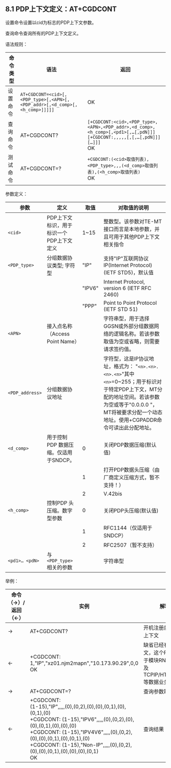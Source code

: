 ## **8.1** PDP上下文定义：AT+CGDCONT

设置命令设置以cid为标志的PDP上下文参数。

查询命令查询所有的PDP上下文定义。

语法规则：

| 命令类型 | 语法                                                         | 返回                                                         |
| -------- | ------------------------------------------------------------ | ------------------------------------------------------------ |
| 设置命令 | `AT+CGDCONT=<cid>[,<PDP_type>[,<APN>[,<PDP_addr>[,<d_comp>[,<h_comp>]]]]]` | OK                                                           |
| 查询命令 | AT+CGDCONT?                                                  | `[+CGDCONT:<cid>,<PDP_type>,<APN>,<PDP_addr>,<d_comp>,<h_comp>[,<pd1>[,…[,pdN]]][+CGDCONT:,,,,,[,[,…[,pdN]]][…]]]` <br>OK |
| 测试命令 | AT+CGDCONT=?                                                 | `+CGDCONT:(<cid>取值列表),<PDP_type>,,,(<d_comp>取值列表),(<h_comp>取值列表)`<br> OK |

 

参数定义：

| 参数            | 定义                                     | 取值   | 对取值的说明                                                 |
| --------------- | ---------------------------------------- | ------ | ------------------------------------------------------------ |
| `<cid>`         | PDP上下文标识，用于标识一个PDP上下文定义 | 1~15   | 整数型。该参数对TE-MT接口而言是本地参数，并且可用于其他PDP上下文相关指令 |
| `<PDP_type>`    | 分组数据协议类型; 字符型                 | "IP"   | 支持"IP"互联网协议IP(Internet Protocol)(IETF STD5)，默认值   |
|                 |                                          | "IPV6" | Internet Protocol, version 6 (IETF RFC 2460)                 |
|                 |                                          | "PPP"  | Point to Point Protocol (IETF STD 51)                        |
| `<APN>`         | 接入点名称（Access Point Name）          |        | 字符串型，用于选择GGSN或外部分组数据网络的逻辑名称。若该参数取值为空或省略，则需要请求签约值。 |
| `<PDP_address>` | 分组数据协议地址                         |        | 字符型，这是IP协议地址，格式为： "`<n>.<n>.<n>.<n>`"其中`<n>`=0~255；用于标识对于特定PDP上下文，MT分配的地址空间。若该参数为空或等于"0.0.0.0 "，MT将被要求分配一个动态地址。使用+CGPADDR命令可读出此分配地址。 |
| `<d_comp>`      | 用于控制PDP 数据压缩。仅适用于SNDCP。    | 0      | 关闭PDP数据压缩(默认值)                                      |
|                 |                                          | 1      | 打开PDP数据头压缩（由厂商定义压缩方式，暂不支持！）          |
|                 |                                          | 2      | V.42bis                                                      |
| `<h_comp>`      | 控制PDP 头压缩。数字型参数               | 0      | 关闭PDP头压缩(默认值)                                        |
|                 |                                          | 1      | RFC1144（仅适用于SNDCP）                                     |
|                 |                                          | 2      | RFC2507（暂不支持）                                          |
| `<pd1>… <pdN>`  | 与`<PDP_type>`相关的参数                 |        | 字符串型                                                     |

 

举例：

| 命令（→）/返回（←） | 实例                                                         | 解释和说明                                                   |
| ------------------- | ------------------------------------------------------------ | ------------------------------------------------------------ |
| →                   | AT+CGDCONT?                                                  | 开机注册后查询当前PDP上下文                                  |
| ←                   | +CGDCONT: 1,"IP","xz01.njm2mapn","10.173.90.29",0,0<br>OK    | 缺省已经有一个PDP上下文，这个PDP上下文，用于模块RNDIS网卡功能以及TCPIP/HTTP/MQTT/FTP等数据业务。 |
| →                   | AT+CGDCONT=?                                                 | 查询参数取值范围                                             |
| ←                   | +CGDCONT: <br>(1-15),"IP",,,,,(0),(0,2),(0),(0),(0,1),(0),(0,1),(0)<br>+CGDCONT: (1-15),"IPV6",,,,,(0),(0,2),(0),(0),(0,1),(0),(0),(0)<br>+CGDCONT: (1-15),"IPV4V6",,,,,(0),(0,2),(0),(0),(0,1),(0),(0,1),(0)<br>+CGDCONT: (1-15),"Non-IP",,,,,(0),(0,2),(0),(0),(0,1),(0),(0),(0),(0,1)<br>OK | 查询结果                                                     |
